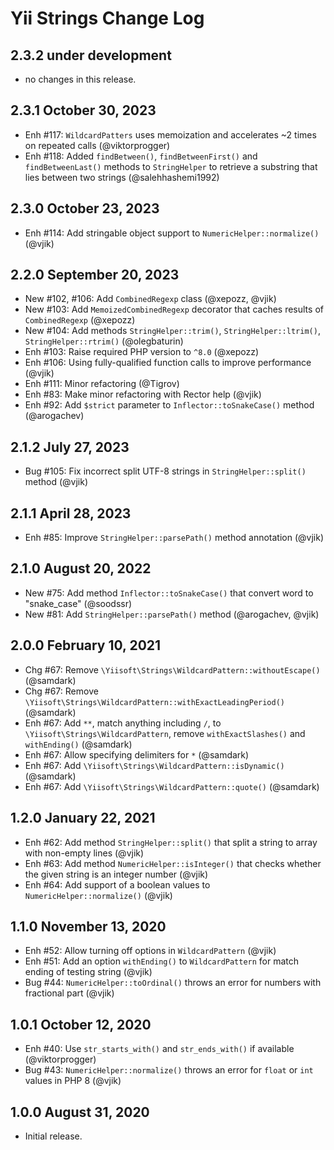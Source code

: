 # Yii Strings Change Log

## 2.3.2 under development

- no changes in this release.

## 2.3.1 October 30, 2023

- Enh #117: `WildcardPatters` uses memoization and accelerates ~2 times on repeated calls (@viktorprogger)
- Enh #118: Added `findBetween()`, `findBetweenFirst()` and `findBetweenLast()` methods to `StringHelper` to retrieve
  a substring that lies between two strings (@salehhashemi1992)

## 2.3.0 October 23, 2023

- Enh #114: Add stringable object support to `NumericHelper::normalize()` (@vjik)

## 2.2.0 September 20, 2023

- New #102, #106: Add `CombinedRegexp` class (@xepozz, @vjik)
- New #103: Add `MemoizedCombinedRegexp` decorator that caches results of `CombinedRegexp` (@xepozz)
- New #104: Add methods `StringHelper::trim()`, `StringHelper::ltrim()`, `StringHelper::rtrim()` (@olegbaturin)
- Enh #103: Raise required PHP version to `^8.0` (@xepozz)
- Enh #106: Using fully-qualified function calls to improve performance (@vjik)
- Enh #111: Minor refactoring (@Tigrov)
- Enh #83: Make minor refactoring with Rector help (@vjik)
- Enh #92: Add `$strict` parameter to `Inflector::toSnakeCase()` method (@arogachev)

## 2.1.2 July 27, 2023

- Bug #105: Fix incorrect split UTF-8 strings in `StringHelper::split()` method (@vjik)

## 2.1.1 April 28, 2023

- Enh #85: Improve `StringHelper::parsePath()` method annotation (@vjik)

## 2.1.0 August 20, 2022

- New #75: Add method `Inflector::toSnakeCase()` that convert word to "snake_case" (@soodssr)
- New #81: Add `StringHelper::parsePath()` method (@arogachev, @vjik)

## 2.0.0 February 10, 2021

- Chg #67: Remove `\Yiisoft\Strings\WildcardPattern::withoutEscape()` (@samdark)
- Chg #67: Remove `\Yiisoft\Strings\WildcardPattern::withExactLeadingPeriod()` (@samdark)
- Enh #67: Add `**`, match anything including `/`, to `\Yiisoft\Strings\WildcardPattern`, remove `withExactSlashes()` and `withEnding()` (@samdark)
- Enh #67: Allow specifying delimiters for `*` (@samdark)
- Enh #67: Add `\Yiisoft\Strings\WildcardPattern::isDynamic()` (@samdark)
- Enh #67: Add `\Yiisoft\Strings\WildcardPattern::quote()` (@samdark)

## 1.2.0 January 22, 2021

- Enh #62: Add method `StringHelper::split()` that split a string to array with non-empty lines (@vjik)
- Enh #63: Add method `NumericHelper::isInteger()` that checks whether the given string is an integer number (@vjik)
- Enh #64: Add support of a boolean values to `NumericHelper::normalize()` (@vjik)

## 1.1.0 November 13, 2020

- Enh #52: Allow turning off options in `WildcardPattern` (@vjik)
- Enh #51: Add an option `withEnding()` to `WildcardPattern` for match ending of testing string (@vjik)
- Bug #44: `NumericHelper::toOrdinal()` throws an error for numbers with fractional part (@vjik)

## 1.0.1 October 12, 2020

- Enh #40: Use `str_starts_with()` and `str_ends_with()` if available (@viktorprogger)
- Bug #43: `NumericHelper::normalize()` throws an error for `float` or `int` values in PHP 8 (@vjik)

## 1.0.0 August 31, 2020

- Initial release.
